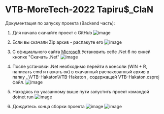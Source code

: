# VTB-MoreTech-2022 Tapiru$_ClaN
Документация по запуску проекта (Backend часть):
1. Для начала скачайте проект с GitHub
![image](https://user-images.githubusercontent.com/64648731/194741521-dcd28f70-0ae6-46d3-98da-244504ce760e.png)

2. Если вы скачали Zip архив - распакуте его
![image](https://user-images.githubusercontent.com/64648731/194741541-7f47ef61-a6d0-4d81-a0e5-42deb32f8256.png)

3. С официального сайта [Microsoft](https://learn.microsoft.com/ru-ru/dotnet/core/install/windows?tabs=net60) Установить себе .Net 6 по синей кнопке "Скачать .Net"
![image](https://user-images.githubusercontent.com/64648731/194741552-3d357c20-b824-4bd9-9fa6-b0744a0cd9d5.png)

4. После установки .Net необходимо перейти в консоли (WIN + R, написать cmd и нажать ок) в скачанный распакованный архив в папку ..\VTB-Hakaton\VTB-Hakaton , содержащей VTB-Hakaton.csproj файл. 
![image](https://user-images.githubusercontent.com/64648731/194741561-efe08e00-127b-414c-a7d1-24cd8a4d3cc7.png)

5. Находясь по указанному выше пути запустить проект командой dotnet run
![image](https://user-images.githubusercontent.com/64648731/194741598-42e9a8f2-d815-4d3c-a7d0-eaa1b5771a6e.png)

6. Дождитесь конца сборки проекта
![image](https://user-images.githubusercontent.com/64648731/194741631-7cebe46a-5e7f-44c3-9a98-38cb1d9096bc.png)
![image](https://user-images.githubusercontent.com/64648731/194741640-947a57b5-82b5-4e97-b099-e0a05a87214c.png)

